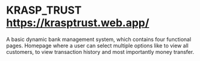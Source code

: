 # KRASP_TRUST https://krasptrust.web.app/
A basic dynamic bank management system, which contains four functional pages. Homepage where a user can select multiple options like to view all customers, to view transaction history and most importantly money transfer.
